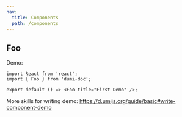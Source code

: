 ```yaml
---
nav:
  title: Components
  path: /components
---
```


## Foo

Demo:

```tsx
import React from 'react';
import { Foo } from 'dumi-doc';

export default () => <Foo title="First Demo" />;
```

More skills for writing demo: https://d.umijs.org/guide/basic#write-component-demo
